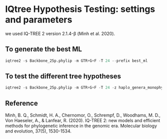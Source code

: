 # IQtree Hypothesis Testing: settings and parameters

we used IQ-TREE 2 version 2.1.4-β (Minh et al. 2020).


## To generate the best ML
```python
iqtree2 -s Backbone_25p.phylip -m GTR+G+F -T 24 --prefix best_ml
```

## To test the different tree hypotheses
```python
iqtree2 -s Backbone_25p.phylip -m GTR+G+F -T 24 -z haplo_genera_monophyletic.tre -n 0 -zb 10000 -zw -au
```


## Reference
Minh, B. Q., Schmidt, H. A., Chernomor, O., Schrempf, D., Woodhams, M. D., Von Haeseler, A., & Lanfear, R. (2020). IQ-TREE 2: new models and efficient methods for phylogenetic inference in the genomic era. Molecular biology and evolution, 37(5), 1530-1534.
